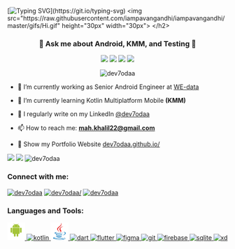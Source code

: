 [![Typing SVG](https://readme-typing-svg.herokuapp.com?font=Cairo&color=9ED6F8&size=30&lines=Hey!+There;I'm+Mahmoud+Ibrahim...;I'm+Android+Software+Engineer...)](https://git.io/typing-svg)
 <img src="https://raw.githubusercontent.com/iampavangandhi/iampavangandhi/master/gifs/Hi.gif" height="30px" width="30px"> </h2>
<h3 align="center">💬 Ask me about Android, KMM, and Testing 💬</h3>

<p>
<div align="center">
 
  <img src="https://img.shields.io/badge/java-%23ED8B00.svg?style=for-the-badge&logo=java&logoColor=white">
  <img src="https://img.shields.io/badge/kotlin-%237F52FF.svg?style=for-the-badge&logo=kotlin&logoColor=white">
  <img src="https://img.shields.io/badge/Android-3DDC84?style=for-the-badge&logo=android&logoColor=white">
  <img src="https://img.shields.io/badge/-selenium-%43B02A?style=for-the-badge&logo=selenium&logoColor=white">
  
 
  
 
</div>
</p>
<div align="center">
<img src="https://komarev.com/ghpvc/?username=dev7odaa&label=Profile%20views&color=0e75b6&style=flat" alt="dev7odaa" />

 </div> 
 
- 🔭 I’m currently working as Senior Android Engineer at [WE-data](https://www.linkedin.com/company/te-data)

- 🌱 I’m currently learning Kotlin Multiplatform Mobile **(KMM)**

- 📝 I regularly write on my LinkedIn [@dev7odaa](https://www.linkedin.com/in/dev7odaa)

- 📫 How to reach me: **mah.khalil22@gmail.com**

- 📄 Show my Portfolio Website [dev7odaa.github.io/](https://dev7odaa.github.io/)

<p align="left">
  <img width="48%" src="https://github-readme-stats.vercel.app/api?username=dev7odaa&show_icons=true&theme=chartreuse-dark&count_private=true&include_all_commits=true" /> 
  <img width="48%" src="https://github-readme-streak-stats.herokuapp.com/?user=dev7odaa&theme=chartreuse-dark" />
  
  <img  width="48%" src="https://github-readme-stats.vercel.app/api/top-langs?username=dev7odaa&show_icons=true&theme=chartreuse-dark&locale=en&layout=compact" alt="dev7odaa" />
</p> 

<h3 align="left">Connect with me:</h3>
<p align="left">
<a href="https://twitter.com/dev7odaa" target="blank"><img align="center" src="https://raw.githubusercontent.com/rahuldkjain/github-profile-readme-generator/master/src/images/icons/Social/twitter.svg" alt="dev7odaa" height="30" width="40" /></a>
<a href="https://linkedin.com/in/dev7odaa/" target="blank"><img align="center" src="https://raw.githubusercontent.com/rahuldkjain/github-profile-readme-generator/master/src/images/icons/Social/linked-in-alt.svg" alt="dev7odaa/" height="30" width="40" /></a>
<a href="https://www.behance.net/dev7odaa" target="blank"><img align="center" src="https://raw.githubusercontent.com/rahuldkjain/github-profile-readme-generator/master/src/images/icons/Social/behance.svg" alt="dev7odaa" height="30" width="40" /></a>
</p>

<h3 align="left">Languages and Tools:</h3>
<p align="left"> <a href="https://developer.android.com" target="_blank" rel="noreferrer"> <img src="https://raw.githubusercontent.com/devicons/devicon/master/icons/android/android-original-wordmark.svg" alt="android" width="40" height="40"/> </a>
<a href="https://kotlinlang.org" target="_blank" rel="noreferrer"> <img src="https://www.vectorlogo.zone/logos/kotlinlang/kotlinlang-icon.svg" alt="kotlin" width="40" height="40"/> </a>
<a href="https://www.java.com" target="_blank" rel="noreferrer"> <img src="https://raw.githubusercontent.com/devicons/devicon/master/icons/java/java-original.svg" alt="java" width="40" height="40"/> </a> 
 <a href="https://dart.dev" target="_blank" rel="noreferrer"> <img src="https://www.vectorlogo.zone/logos/dartlang/dartlang-icon.svg" alt="dart" width="40" height="40"/> </a> 
<a href="https://flutter.dev" target="_blank" rel="noreferrer"> <img src="https://www.vectorlogo.zone/logos/flutterio/flutterio-icon.svg" alt="flutter" width="40" height="40"/> </a>
<a href="https://www.figma.com/" target="_blank" rel="noreferrer"> <img src="https://www.vectorlogo.zone/logos/figma/figma-icon.svg" alt="figma" width="40" height="40"/> </a> 
 <a href="https://git-scm.com/" target="_blank" rel="noreferrer"> <img src="https://www.vectorlogo.zone/logos/git-scm/git-scm-icon.svg" alt="git" width="40" height="40"/> </a> 
<a href="https://firebase.google.com/" target="_blank" rel="noreferrer"> <img src="https://www.vectorlogo.zone/logos/firebase/firebase-icon.svg" alt="firebase" width="40" height="40"/> </a> 
<a href="https://www.sqlite.org/" target="_blank" rel="noreferrer"> <img src="https://www.vectorlogo.zone/logos/sqlite/sqlite-icon.svg" alt="sqlite" width="40" height="40"/> </a> <a href="https://www.adobe.com/products/xd.html" target="_blank" rel="noreferrer"> <img src="https://cdn.worldvectorlogo.com/logos/adobe-xd.svg" alt="xd" width="40" height="40"/> </a> </p>

